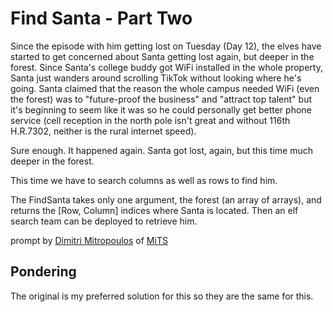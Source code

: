 # Find Santa - Part Two

Since the episode with him getting lost on Tuesday (Day 12), the elves have started to get
concerned about Santa getting lost again, but deeper in the forest. Since Santa's college buddy
got WiFi installed in the whole property, Santa just wanders around scrolling TikTok without
looking where he's going. Santa claimed that the reason the whole campus needed WiFi
(even the forest) was to "future-proof the business" and "attract top talent" but it's beginning
to seem like it was so he could personally get better phone service (cell reception in the north
pole isn't great and without 116th H.R.7302, neither is the rural internet speed).

Sure enough. It happened again. Santa got lost, again, but this time much deeper in the forest.

This time we have to search columns as well as rows to find him.

The FindSanta takes only one argument, the forest (an array of arrays), and returns the
\[Row, Column\] indices where Santa is located. Then an elf search team can be deployed to
retrieve him.

prompt by [Dimitri Mitropoulos](https://github.com/dimitropoulos) of
[MiTS](https://www.youtube.com/@MichiganTypeScript)

## Pondering

The original is my preferred solution for this so they are the same for this.

